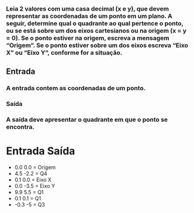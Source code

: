 ### Leia 2 valores com uma casa decimal (x e y), que devem representar as coordenadas de um ponto em um plano. A seguir, determine qual o quadrante ao qual pertence o ponto, ou se está sobre um dos eixos cartesianos ou na origem (x = y = 0). Se o ponto estiver na origem, escreva a mensagem “Origem”. Se o ponto estiver sobre um dos eixos escreva “Eixo X” ou “Eixo Y”, conforme for a situação.

## Entrada
### A entrada contem as coordenadas de um ponto.

### Saída
### A saída deve apresentar o quadrante em que o ponto se encontra.

 
# Entrada	Saída
- 0.0 0.0	= Origem
- 4.5 -2.2  =  Q4
- 0.1 0.0	= Eixo X
- 0.0 -3.5	= Eixo Y
- 9.9 5.5	= Q1
- 0.1 0.1	= Q1
- -0.3 -5	= Q3